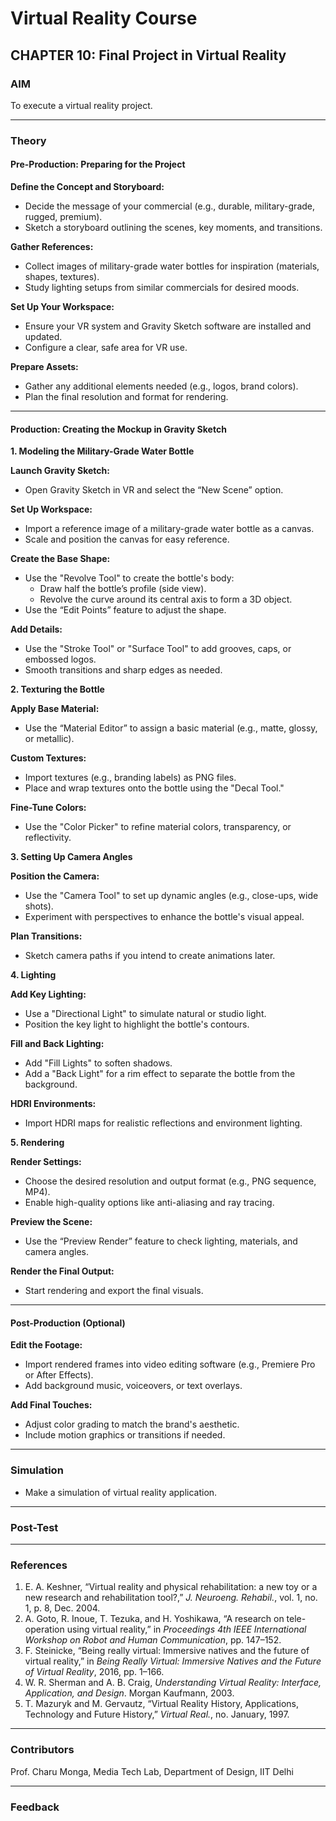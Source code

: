 # Virtual Reality Course

## CHAPTER 10: Final Project in Virtual Reality  

### AIM
To execute a virtual reality project.

---

### Theory

#### Pre-Production: Preparing for the Project

**Define the Concept and Storyboard:**
- Decide the message of your commercial (e.g., durable, military-grade, rugged, premium).
- Sketch a storyboard outlining the scenes, key moments, and transitions.

**Gather References:**
- Collect images of military-grade water bottles for inspiration (materials, shapes, textures).
- Study lighting setups from similar commercials for desired moods.

**Set Up Your Workspace:**
- Ensure your VR system and Gravity Sketch software are installed and updated.
- Configure a clear, safe area for VR use.

**Prepare Assets:**
- Gather any additional elements needed (e.g., logos, brand colors).
- Plan the final resolution and format for rendering.

---

#### Production: Creating the Mockup in Gravity Sketch

**1. Modeling the Military-Grade Water Bottle**

**Launch Gravity Sketch:**
- Open Gravity Sketch in VR and select the “New Scene” option.

**Set Up Workspace:**
- Import a reference image of a military-grade water bottle as a canvas.
- Scale and position the canvas for easy reference.

**Create the Base Shape:**
- Use the "Revolve Tool" to create the bottle's body:
  - Draw half the bottle’s profile (side view).
  - Revolve the curve around its central axis to form a 3D object.
- Use the “Edit Points” feature to adjust the shape.

**Add Details:**
- Use the "Stroke Tool" or "Surface Tool" to add grooves, caps, or embossed logos.
- Smooth transitions and sharp edges as needed.

**2. Texturing the Bottle**

**Apply Base Material:**
- Use the “Material Editor” to assign a basic material (e.g., matte, glossy, or metallic).

**Custom Textures:**
- Import textures (e.g., branding labels) as PNG files.
- Place and wrap textures onto the bottle using the "Decal Tool."

**Fine-Tune Colors:**
- Use the "Color Picker" to refine material colors, transparency, or reflectivity.

**3. Setting Up Camera Angles**

**Position the Camera:**
- Use the "Camera Tool" to set up dynamic angles (e.g., close-ups, wide shots).
- Experiment with perspectives to enhance the bottle's visual appeal.

**Plan Transitions:**
- Sketch camera paths if you intend to create animations later.

**4. Lighting**

**Add Key Lighting:**
- Use a "Directional Light" to simulate natural or studio light.
- Position the key light to highlight the bottle's contours.

**Fill and Back Lighting:**
- Add "Fill Lights" to soften shadows.
- Add a "Back Light" for a rim effect to separate the bottle from the background.

**HDRI Environments:**
- Import HDRI maps for realistic reflections and environment lighting.

**5. Rendering**

**Render Settings:**
- Choose the desired resolution and output format (e.g., PNG sequence, MP4).
- Enable high-quality options like anti-aliasing and ray tracing.

**Preview the Scene:**
- Use the “Preview Render” feature to check lighting, materials, and camera angles.

**Render the Final Output:**
- Start rendering and export the final visuals.

---

#### Post-Production (Optional)

**Edit the Footage:**
- Import rendered frames into video editing software (e.g., Premiere Pro or After Effects).
- Add background music, voiceovers, or text overlays.

**Add Final Touches:**
- Adjust color grading to match the brand's aesthetic.
- Include motion graphics or transitions if needed.

---

### Simulation
- Make a simulation of virtual reality application.

---

### Post-Test

---

### References

1. E. A. Keshner, “Virtual reality and physical rehabilitation: a new toy or a new research and rehabilitation tool?,” *J. Neuroeng. Rehabil.*, vol. 1, no. 1, p. 8, Dec. 2004.
2. A. Goto, R. Inoue, T. Tezuka, and H. Yoshikawa, “A research on tele-operation using virtual reality,” in *Proceedings 4th IEEE International Workshop on Robot and Human Communication*, pp. 147–152.
3. F. Steinicke, “Being really virtual: Immersive natives and the future of virtual reality,” in *Being Really Virtual: Immersive Natives and the Future of Virtual Reality*, 2016, pp. 1–166.
4. W. R. Sherman and A. B. Craig, *Understanding Virtual Reality: Interface, Application, and Design*. Morgan Kaufmann, 2003.
5. T. Mazuryk and M. Gervautz, “Virtual Reality History, Applications, Technology and Future History,” *Virtual Real.*, no. January, 1997.

---

### Contributors
Prof. Charu Monga, Media Tech Lab, Department of Design, IIT Delhi

---

### Feedback
